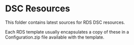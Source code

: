 # DSC Resources

This folder contains latest sources for RDS DSC resources.

Each RDS template usually encapsulates a copy of these in a Configuration.zip file available with the template.
